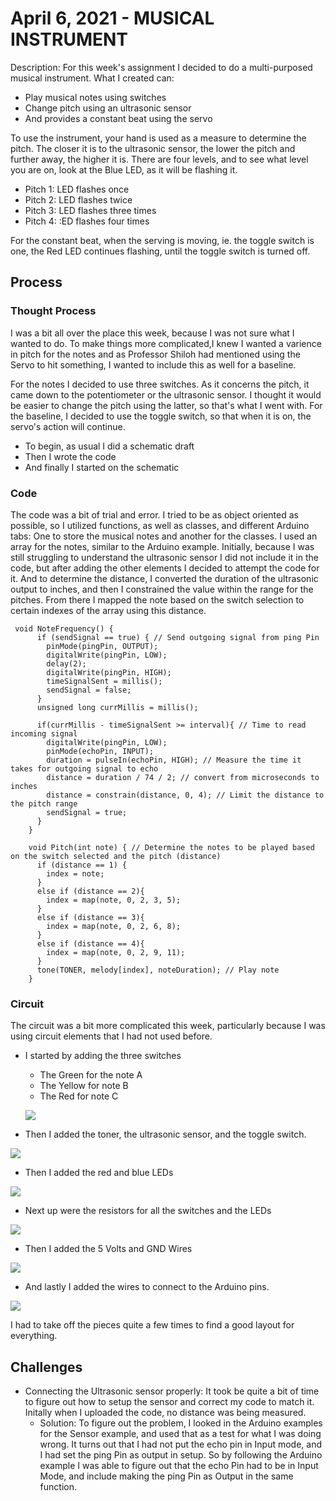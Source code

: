 # April 6, 2021 - MUSICAL INSTRUMENT

Description:
For this week's assignment I decided to do a multi-purposed musical instrument. What I created can:
 - Play musical notes using switches 
 - Change pitch using an ultrasonic sensor
 - And provides a constant beat using the servo

To use the instrument, your hand is used as a measure to determine the pitch. The closer it is to the ultrasonic sensor, the lower the pitch and further away, the higher it is. There are four levels, and to see what level you are on, look at the Blue LED, as it will be flashing it. 
 - Pitch 1: LED flashes once
 - Pitch 2: LED flashes twice
 - Pitch 3: LED flashes three times
 - Pitch 4: :ED flashes four times

For the constant beat, when the serving is moving, ie. the toggle switch is one, the Red LED continues flashing, until the toggle switch is turned off.
## Process

### Thought Process
I was a bit all over the place this week, because I was not sure what I wanted to do. To make things more complicated,I knew I wanted a varience in pitch for the 
notes and as Professor Shiloh had mentioned using the Servo to hit something, I wanted to include this as well for a baseline.

For the notes I decided to use three switches. As it concerns the pitch, it came down to the potentiometer or the ultrasonic sensor. I thought it would be easier
to change the pitch using the latter, so that's what I went with. For the baseline, I decided to use the toggle switch, so that when it is on, the servo's action
will continue. 

- To begin, as usual I did a schematic draft
- Then I wrote the code
- And finally I started on the schematic


### Code
The code was a bit of trial and error. I tried to be as object oriented as possible, so I utilized functions, as well as classes, and different Arduino tabs: One
to store the musical notes and another for the classes.
I used an array for the notes, similar to the Arduino example. Initially, because I was still struggling to understand the ultrasonic sensor I did not include it in the code, but after adding the other elements I decided to attempt the code for it. And to determine the distance, I converted the duration of the ultrasonic output to inches, and then I constrained the value within the range for the pitches. From there I mapped the note based on the switch selection to certain indexes of the array using this distance.

````
 void NoteFrequency() {
      if (sendSignal == true) { // Send outgoing signal from ping Pin
        pinMode(pingPin, OUTPUT);
        digitalWrite(pingPin, LOW);
        delay(2);
        digitalWrite(pingPin, HIGH);
        timeSignalSent = millis();
        sendSignal = false;
      }
      unsigned long currMillis = millis();

      if(currMillis - timeSignalSent >= interval){ // Time to read incoming signal
        digitalWrite(pingPin, LOW);
        pinMode(echoPin, INPUT);
        duration = pulseIn(echoPin, HIGH); // Measure the time it takes for outgoing signal to echo
        distance = duration / 74 / 2; // convert from microseconds to inches
        distance = constrain(distance, 0, 4); // Limit the distance to the pitch range
        sendSignal = true;
      }
    }    
    
    void Pitch(int note) { // Determine the notes to be played based on the switch selected and the pitch (distance)
      if (distance == 1) {
        index = note;
      }
      else if (distance == 2){
        index = map(note, 0, 2, 3, 5); 
      }
      else if (distance == 3){
        index = map(note, 0, 2, 6, 8);
      }
      else if (distance == 4){
        index = map(note, 0, 2, 9, 11);
      }
      tone(TONER, melody[index], noteDuration); // Play note
    }
````
### Circuit
The circuit was a bit more complicated this week, particularly because I was using circuit elements that I had not used before. 
 - I started by adding the three switches
    - The Green for the note A
    - The Yellow for note B
    - The Red for note C
   
   ![](images/switches.jpg)
   
- Then I added the toner, the ultrasonic sensor, and the toggle switch.

![](images/circuit1.jpg)

- Then I added the red and blue LEDs

![](images/circuit2.jpg)

- Next up were the resistors for all the switches and the LEDs

![](images/resistors.jpg)

- Then I added the 5 Volts and GND Wires

![](images/wires1.jpg)

- And lastly I added the wires to connect to the Arduino pins.

![](images/wires2.jpg)

I had to take off the pieces quite a few times to find a good layout for everything.


## Challenges
 - Connecting the Ultrasonic sensor properly: It took be quite a bit of time to figure out how to setup the sensor and correct my code to match it. Initally when
 I uploaded the code, no distance was being measured. 
    - Solution: To figure out the problem, I looked in the Arduino examples for the Sensor example, and used that as a test for what I was doing wrong. It turns out that I had not put the echo pin in Input mode, and I had set the ping Pin as output in setup. So by following the Arduino example I was able to figure out that the echo Pin had to be in Input Mode, and include making the ping Pin as Output in the same function. 
